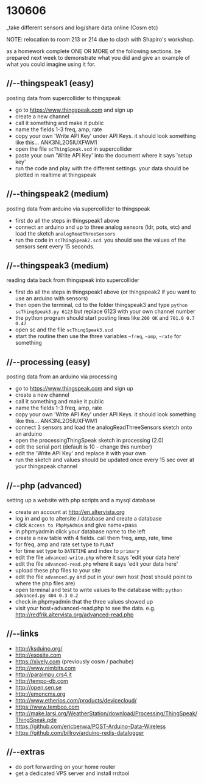 130606
======

_take different sensors and log/share data online (Cosm etc)

NOTE: relocation to room 213 or 214 due to clash with Shapiro's workshop.

as a homework complete ONE OR MORE of the following sections.
be prepared next week to demonstrate what you did and give an example of what you could imagine using it for.

//--thingspeak1 (easy)
----------------------
posting data from supercollider to thingspeak
* go to <https://www.thingspeak.com> and sign up
* create a new channel
* call it something and make it public
* name the fields 1-3 freq, amp, rate
* copy your own 'Write API Key' under API Keys. it should look something like this... ANK3NL2O5IUXFWM1
* open the file `scThingSpeak.scd` in supercollider
* paste your own 'Write API Key' into the document where it says 'setup key'
* run the code and play with the different settings. your data should be plotted in realtime at thingspeak

//--thingspeak2 (medium)
------------------------
posting data from arduino via supercollider to thingspeak
* first do all the steps in thingspeak1 above
* connect an arduino and up to three analog sensors (ldr, pots, etc) and load the sketch `analogReadThreeSensors`
* run the code in `scThingSpeak2.scd`. you should see the values of the sensors sent every 15 seconds.

//--thingspeak3 (medium)
------------------------
reading data back from thingspeak into supercollider
* first do all the steps in thingspeak1 above (or thingspeak2 if you want to use an arduino with sensors)
* then open the terminal, cd to the folder thingspeak3 and type `python scThingSpeak3.py 6123` but replace 6123 with your own channel number
* the python program should start posting lines like `200 OK` and `701.0 0.7 0.47`
* open sc and the file `scThingSpeak3.scd`
* start the routine then use the three variables `~freq`, `~amp`, `~rate` for something

//--processing (easy)
---------------------
posting data from an arduino via processing
* go to <https://www.thingspeak.com> and sign up
* create a new channel
* call it something and make it public
* name the fields 1-3 freq, amp, rate
* copy your own 'Write API Key' under API Keys. it should look something like this... ANK3NL2O5IUXFWM1
* connect 3 sensors and load the analogReadThreeSensors sketch onto an arduino
* open the processingThingSpeak sketch in processing (2.0)
* edit the serial port (default is 10 - change this number)
* edit the 'Write API Key' and replace it with your own
* run the sketch and values should be updated once every 15 sec over at your thingspeak channel

//--php (advanced)
------------------
setting up a website with php scripts and a mysql database
* create an account at http://en.altervista.org
* log in and go to altersite / database and create a database
* click `Access to PhpMyAdmin` and give name+pass
* in phpmyadmin click your database name to the left
* create a new table with 4 fields. call them freq, amp, rate, time
* for freq, amp and rate set type to `FLOAT`
* for time set type to `DATETIME` and index to `primary`
* edit the file `advanced-write.php` where it says 'edit your data here'
* edit the file `advanced-read.php` where it says 'edit your data here'
* upload these php files to your site
* edit the file `advanced.py` and put in your own host (host should point to where the php files are)
* open terminal and test to write values to the database with: `python advanced.py 404 0.3 0.2`
* check in phpmyadmin that the three values showed up
* visit your host+advanced-read.php to see the data. e.g. <http://redfrik.altervista.org/advanced-read.php>

//--links
---------
* <http://ksduino.org/>
* <http://exosite.com>
* <https://xively.com> (previously cosm / pachube)
* <http://www.nimbits.com>
* <http://paraimpu.crs4.it>
* <http://tempo-db.com>
* <http://open.sen.se>
* <http://emoncms.org>
* <http://www.etherios.com/products/devicecloud/>
* <https://www.temboo.com>
* <http://make.larsi.org/WeatherStation/download/Processing/ThingSpeak/ThingSpeak.pde>
* <https://github.com/ericbenwa/POST-Arduino-Data-Wireless>
* <https://github.com/billroy/arduino-redis-datalogger>

//--extras
----------
* do port forwarding on your home router
* get a dedicated VPS server and install rrdtool
